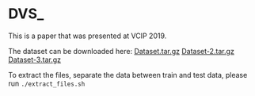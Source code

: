 # DVS_

This is a paper that was presented at VCIP 2019. 

The dataset can be downloaded here: 
[Dataset.tar.gz](https://mega.nz/#!U5FUiIjZ!BN1_NjZIZzrrubd0MtaGpSJWXR9W5uwDEAM2TFrniQI)
[Dataset-2.tar.gz](https://mega.nz/#!fX5hXaLS!QZRGyvUyRM8vPz_kN9CBRefeHS-3V3euBvHrqvtjwvw)
[Dataset-3.tar.gz](https://mega.nz/#!vTR0UaiL!8VxMFZnEmmCl-t8PJBCs0cmCYVUIpfKNiBqajjBmUHg)

To extract the files, separate the data between train and test data, please run 
`./extract_files.sh`
